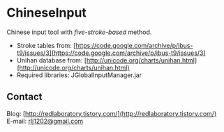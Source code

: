 # ChineseInput
Chinese input tool with _five-stroke-based_ method.

- Stroke tables from: [https://code.google.com/archive/p/ibus-t9/issues/3](https://code.google.com/archive/p/ibus-t9/issues/3)
- Unihan database from: [http://unicode.org/charts/unihan.html](http://unicode.org/charts/unihan.html)
- Required libraries: JGlobalInputManager.jar

## Contact
Blog: [http://redlaboratory.tistory.com/](http://redlaboratory.tistory.com/)</br>
E-mail: rlj1202@gmail.com
